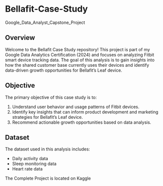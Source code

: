 # Bellafit-Case-Study
Google_Data_Analyst_Capstone_Project
## Overview

Welcome to the Bellafit Case Study repository! This project is part of my Google Data Analytics Certification (2024) and focuses on analyzing Fitbit smart device tracking data. The goal of this analysis is to gain insights into how the shared customer base currently uses their devices and identify data-driven growth opportunities for Bellafit’s Leaf device.

## Objective

The primary objective of this case study is to:
1. Understand user behavior and usage patterns of Fitbit devices.
2. Identify key insights that can inform product development and marketing strategies for Bellafit’s Leaf device.
3. Recommend actionable growth opportunities based on data analysis.

## Dataset

The dataset used in this analysis includes:
- Daily activity data
- Sleep monitoring data
- Heart rate data

The Complete Project is located on Kaggle 
